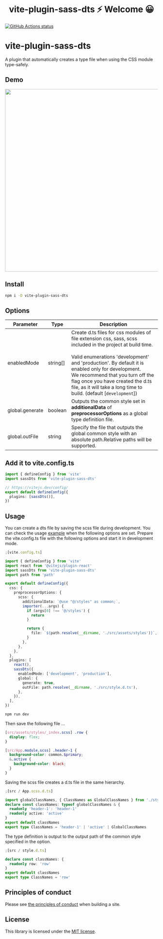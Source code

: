 <h1 align="center">vite-plugin-sass-dts ⚡ Welcome 😀</h1>

<p align="left">
  <a href="https://github.com/actions/setup-node"><img alt="GitHub Actions status" src="https://github.com/activeguild/vite-plugin-sass-dts/workflows/automatic%20release/badge.svg" style="max-width:100%;"></a>
</p>

# vite-plugin-sass-dts

A plugin that automatically creates a type file when using the CSS module type-safely.

## Demo

<img src="https://user-images.githubusercontent.com/39351982/138745772-8b218863-fe28-4573-a86a-fc10a7ab1ac7.gif" width="600" />

## Install

```bash
npm i -D vite-plugin-sass-dts
```

## Options

| Parameter       | Type     | Description                                                                                                                                                                                                                                                                                                                                 |
| --------------- | -------- | ------------------------------------------------------------------------------------------------------------------------------------------------------------------------------------------------------------------------------------------------------------------------------------------------------------------------------------------- |
| enabledMode     | string[] | Create d.ts files for css modules of file extension css, sass, scss included in the project at build time.<br /><br>Valid enumerations 'development' and 'production'. By default it is enabled only for development.<br>We recommend that you turn off the flag once you have created the d.ts file, as it will take a long time to build.  (default [`development`])|
| global.generate | boolean  | Outputs the common style set in <b>additionalData</b> of <b>preprocessorOptions</b> as a global type definition file.                                                                                                                                                                                                                       |
| global.outFile  | string   | Specify the file that outputs the global common style with an absolute path.Relative paths will be supported.                                                                                                                                                                                                                               |

## Add it to vite.config.ts

```ts
import { defineConfig } from 'vite'
import sassDts from 'vite-plugin-sass-dts'

// https://vitejs.dev/config/
export default defineConfig({
  plugins: [sassDts()],
})
```

## Usage

You can create a dts file by saving the scss file during development.
You can check the usage [example](https://github.com/activeguild/vite-plugin-sass-dts/tree/master/example) when the following options are set.
Prepare the vite.config.ts file with the following options and start it in development mode.

```ts
;[vite.config.ts]

import { defineConfig } from 'vite'
import react from '@vitejs/plugin-react'
import sassDts from 'vite-plugin-sass-dts'
import path from 'path'

export default defineConfig({
  css: {
    preprocessorOptions: {
      scss: {
        additionalData: `@use "@/styles" as common;`,
        importer(...args) {
          if (args[0] !== '@/styles') {
            return
          }

          return {
            file: `${path.resolve(__dirname, './src/assets/styles')}`,
          }
        },
      },
    },
  },
  plugins: [
    react(),
    sassDts({
      enabledMode: ['development', 'production'],
      global: {
        generate: true,
        outFile: path.resolve(__dirname, './src/style.d.ts'),
      },
    }),
  ],
})
```

```bash
npm run dev
```

Then save the following file ...

```scss
[src/assets/styles/_index.scss] .row {
  display: flex;
}
```

```scss
[src/App.module.scss] .header-1 {
  background-color: common.$primary;
  &.active {
    background-color: black;
  }
}
```

Saving the scss file creates a d.ts file in the same hierarchy.

```ts
;[src / App.scss.d.ts]

import globalClassNames, { ClassNames as GlobalClassNames } from './style.d'
declare const classNames: typeof globalClassNames & {
  readonly 'header-1': 'header-1'
  readonly active: 'active'
}
export default classNames
export type ClassNames = 'header-1' | 'active' | GlobalClassNames
```

The type definition is output to the output path of the common style specified in the option.

```ts
;[src / style.d.ts]

declare const classNames: {
  readonly row: 'row'
}
export default classNames
export type ClassNames = 'row'
```

## Principles of conduct

Please see [the principles of conduct](https://github.com/activeguild/vite-plugin-sass-dts/blob/master/.github/CONTRIBUTING.md) when building a site.

## License

This library is licensed under the [MIT license](https://github.com/activeguild/vite-plugin-sass-dts/blob/master/LICENSE).
